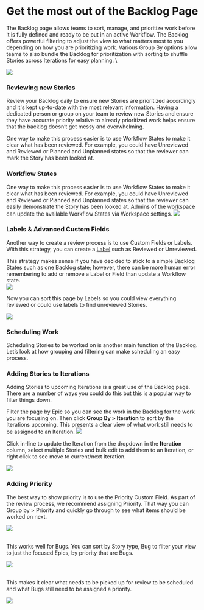 # Get the most out of the Backlog Page

The Backlog page allows teams to sort, manage, and prioritize work before it is fully defined and ready to be put in an active Workflow. The Backlog offers powerful filtering to adjust the view to what matters most to you depending on how you are prioritizing work. Various Group By options allow teams to also bundle the Backlog for prioritization with sorting to shuffle Stories across Iterations for easy planning. \


![](https://help.shortcut.com/hc/article_attachments/25980174148372)

### Reviewing new Stories <a href="#h_01hvvrg7rzgskty7mgd17yct3k" id="h_01hvvrg7rzgskty7mgd17yct3k"></a>

Review your Backlog daily to ensure new Stories are prioritized accordingly and it's kept up-to-date with the most relevant information. Having a dedicated person or group on your team to review new Stories and ensure they have accurate priority relative to already prioritized work helps ensure that the backlog doesn’t get messy and overwhelming.

One way to make this process easier is to use Workflow States to make it clear what has been reviewed. For example, you could have Unreviewed and Reviewed or Planned and Unplanned states so that the reviewer can mark the Story has been looked at.

### Workflow States <a href="#h_01hvvrg7rz8k089k1m1phxmbqr" id="h_01hvvrg7rz8k089k1m1phxmbqr"></a>

One way to make this process easier is to use Workflow States to make it clear what has been reviewed. For example, you could have Unreviewed and Reviewed or Planned and Unplanned states so that the reviewer can easily demonstrate the Story has been looked at. Admins of the workspace can update the available Workflow States via Workspace settings.  ![](https://assets-global.website-files.com/6284144cb1a1fee6254fd9f3/63ee3f394f609b47df109220_backlog%20update%20state.png)

### Labels & Advanced Custom Fields <a href="#h_01hvvrg7rzz5xfht242rwqeg6e" id="h_01hvvrg7rzz5xfht242rwqeg6e"></a>

Another way to create a review process is to use Custom Fields or Labels. With this strategy, you can create a [Label](https://help.shortcut.com/hc/en-us/articles/205702619-Shortcut-Labels-and-the-Labels-Page-) such as Reviewed or Unreviewed. &#x20;

This strategy makes sense if you have decided to stick to a simple Backlog States such as one Backlog state; however, there can be more human error remembering to add or remove a Label or Field than update a Workflow state.\
![](https://assets-global.website-files.com/6284144cb1a1fee6254fd9f3/63ee45585c0d766d6a3e6ab5_label%20backlog.png)

Now you can sort this page by Labels so you could view everything reviewed or could use labels to find unreviewed Stories.

![](https://help.shortcut.com/hc/article_attachments/25980174160404)

### Scheduling Work <a href="#h_01hvvrg7rzy46dkcc2qg096tys" id="h_01hvvrg7rzy46dkcc2qg096tys"></a>

Scheduling Stories to be worked on is another main function of the Backlog. Let’s look at how grouping and filtering can make scheduling an easy process.&#x20;

### Adding Stories to Iterations <a href="#h_01hvvrg7rzb80rz16v92by9a2k" id="h_01hvvrg7rzb80rz16v92by9a2k"></a>

Adding Stories to upcoming Iterations is a great use of the Backlog page. There are a number of ways you could do this but this is a popular way to filter things down.

Filter the page by Epic so you can see the work in the Backlog for the work you are focusing on. Then click **Group By > Iteration** to sort by the Iterations upcoming. This presents a clear view of what work still needs to be assigned to an Iteration. ![](https://help.shortcut.com/hc/article_attachments/25980165940116)

Click in-line to update the Iteration from the dropdown in the **Iteration** column, select multiple Stories and bulk edit to add them to an Iteration, or right click to see move to current/next Iteration.

![](https://help.shortcut.com/hc/article_attachments/25980165947028)

### Adding Priority <a href="#h_01j71b00bkygvg56w49k13zddt" id="h_01j71b00bkygvg56w49k13zddt"></a>

The best way to show priority is to use the Priority Custom Field. As part of the review process, we recommend assigning Priority. That way you can Group by > Priority and quickly go through to see what items should be worked on next.

![](https://help.shortcut.com/hc/article_attachments/25980174194836)

\
This works well for Bugs. You can sort by Story type, Bug to filter your view to just the focused Epics, by priority that are Bugs.&#x20;

![](https://help.shortcut.com/hc/article_attachments/25980174204692)

\
This makes it clear what needs to be picked up for review to be scheduled and what Bugs still need to be assigned a priority.

![](https://help.shortcut.com/hc/article_attachments/25980165986964)
